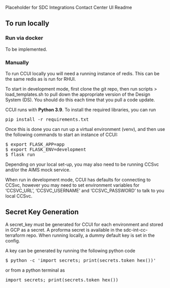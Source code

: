 Placeholder for SDC Integrations Contact Center UI Readme

<h2>To run locally</h2>

<h3>Run via docker</h3>

To be implemented.

<h3>Manually</h3>

To run CCUI locally you will need a running instance of redis. This can be the same redis as is run for RHUI.

To start in development mode, first clone the git repo, then run scripts > load_templates.sh to pull down the appropriate version of the Design System (DS). You should do this each time that you pull a code update.

CCUI runs with <strong>Python 3.9</strong>. To install the required libraries, you can run
<pre>pip install -r requirements.txt</pre>

Once this is done you can run up a virtual environment (venv), and then use the following commands to start an instance of CCUI:
<pre>
$ export FLASK_APP=app
$ export FLASK_ENV=development
$ flask run
</pre>

Depending on your local set-up, you may also need to be running CCSvc and/or the AIMS mock service.

When run in development mode, CCUI has defaults for connecting to CCSvc, however you may need to set environment variables for ‘CCSVC_URL’, ‘CCSVC_USERNAME’ and ‘CCSVC_PASSWORD’ to talk to you local CCSvc.

<h2>Secret Key Generation</h2>
A secret_key must be generated for CCUI for each environment and stored in GCP as a secret. A proforma secret is available in the sdc-int-cc-terraform repo. When running locally, a dummy default key is set in the config.

A key can be generated by running the following python code
<pre>$ python -c 'import secrets; print(secrets.token_hex())'</pre>
or from a python terminal as 
<pre>import secrets; print(secrets.token_hex())</pre>

